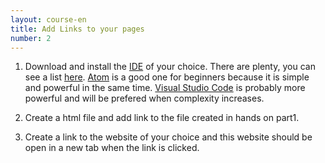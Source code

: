 ```yaml
---
layout: course-en
title: Add Links to your pages
number: 2
---
```


1. Download and install the [IDE](https://en.wikipedia.org/wiki/Integrated_development_environment) of your choice. There are plenty, you can see a list  [here](https://ourcodeworld.com/articles/read/200/top-7-best-free-web-development-ide-for-javascript-html-and-css). [Atom](https://atom.io/) is a good one for beginners because it is simple and powerful in the same time. [Visual Studio Code](https://code.visualstudio.com/) is probably more powerful and will be prefered when complexity increases.

1. Create a html file and add link to the file created in hands on part1.
1. Create a link to the website of your choice and this website should be open in a new tab when the link is clicked.
